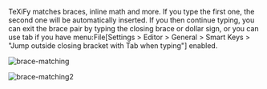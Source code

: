 TeXiFy matches braces, inline math and more.
If you type the first one, the second one will be automatically inserted.
If you then continue typing, you can exit the brace pair by typing the closing brace or dollar sign, or you can use tab if you have menu:File[Settings > Editor > General > Smart Keys > "Jump outside closing bracket with Tab when typing"] enabled.

![brace-matching](https://raw.githubusercontent.com/wiki/Hannah-Sten/TeXiFy-IDEA/Writing/figures/brace-matching.png)

![brace-matching2](https://raw.githubusercontent.com/wiki/Hannah-Sten/TeXiFy-IDEA/Writing/figures/brace-matching2.png)
